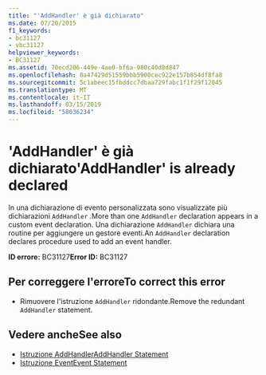 ```yaml
---
title: "'AddHandler' è già dichiarato"
ms.date: 07/20/2015
f1_keywords:
- bc31127
- vbc31127
helpviewer_keywords:
- BC31127
ms.assetid: 70ecd206-449e-4ae0-bf6a-980c40d8d847
ms.openlocfilehash: 8a47429d51559bbb5900cec922e157b854df8fa8
ms.sourcegitcommit: 5c1abeec15fbddcc7dbaa729fabc1f1f29f12045
ms.translationtype: MT
ms.contentlocale: it-IT
ms.lasthandoff: 03/15/2019
ms.locfileid: "58036234"
---
```

# <a name="addhandler-is-already-declared"></a><span data-ttu-id="3e209-102">'AddHandler' è già dichiarato</span><span class="sxs-lookup"><span data-stu-id="3e209-102">'AddHandler' is already declared</span></span>
<span data-ttu-id="3e209-103">In una dichiarazione di evento personalizzata sono visualizzate più dichiarazioni `AddHandler` .</span><span class="sxs-lookup"><span data-stu-id="3e209-103">More than one `AddHandler` declaration appears in a custom event declaration.</span></span> <span data-ttu-id="3e209-104">Una dichiarazione `AddHandler` dichiara una routine per aggiungere un gestore eventi.</span><span class="sxs-lookup"><span data-stu-id="3e209-104">An `AddHandler` declaration declares procedure used to add an event handler.</span></span>  
  
 <span data-ttu-id="3e209-105">**ID errore:** BC31127</span><span class="sxs-lookup"><span data-stu-id="3e209-105">**Error ID:** BC31127</span></span>  
  
## <a name="to-correct-this-error"></a><span data-ttu-id="3e209-106">Per correggere l'errore</span><span class="sxs-lookup"><span data-stu-id="3e209-106">To correct this error</span></span>  
  
-   <span data-ttu-id="3e209-107">Rimuovere l'istruzione `AddHandler` ridondante.</span><span class="sxs-lookup"><span data-stu-id="3e209-107">Remove the redundant `AddHandler` statement.</span></span>  
  
## <a name="see-also"></a><span data-ttu-id="3e209-108">Vedere anche</span><span class="sxs-lookup"><span data-stu-id="3e209-108">See also</span></span>

- [<span data-ttu-id="3e209-109">Istruzione AddHandler</span><span class="sxs-lookup"><span data-stu-id="3e209-109">AddHandler Statement</span></span>](../../visual-basic/language-reference/statements/addhandler-statement.md)
- [<span data-ttu-id="3e209-110">Istruzione Event</span><span class="sxs-lookup"><span data-stu-id="3e209-110">Event Statement</span></span>](../../visual-basic/language-reference/statements/event-statement.md)
